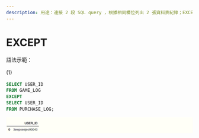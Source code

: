 ```yaml
---
description: 用途：連接 2 段 SQL query ，根據相同欄位列出 2 張資料表紀錄；EXCEPT 則會排除 SELECT 欄位的紀錄有交集的部分
---
```


# EXCEPT

語法示範：

\(1\)　

```sql
SELECT USER_ID
FROM GAME_LOG
EXCEPT
SELECT USER_ID
FROM PURCHASE_LOG;
```

![](../.gitbook/assets/image%20%2832%29.png)

